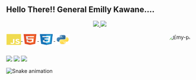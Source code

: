 ## Hello There!! General Emilly Kawane....
<div align="center">
  <a href="https://github.com/Emylamass">
  <img height="180em" src="https://github-readme-stats.vercel.app/api?username=Emylamass&show_icons=true&theme=dark&include_all_commits=true&count_private=true"/>
  <img height="140em" src="https://github-readme-stats.vercel.app/api/top-langs/?username=Emylamass&layout=compact&langs_count=7&theme=dark"/>
</div>
<div style="display: inline_block"><br>
  <img align="center" alt="Rafa-Js" height="30" width="40" src="https://raw.githubusercontent.com/devicons/devicon/master/icons/javascript/javascript-plain.svg">
  <img align="center" alt="Emy-HTML" height="30" width="40" src="https://raw.githubusercontent.com/devicons/devicon/master/icons/html5/html5-original.svg">
  <img align="center" alt="Emy-CSS" height="30" width="40" src="https://raw.githubusercontent.com/devicons/devicon/master/icons/css3/css3-original.svg">
  <img align="center" alt="Emy-Python" height="30" width="40" src="https://raw.githubusercontent.com/devicons/devicon/master/icons/python/python-original.svg">
  <img align="right" alt="Emy-pic" height="150" style="border-radius:50px;" src="https://cdn.discordapp.com/attachments/1029880426275283085/1037079501567426580/download20221102160156.png">
</div>
  
  ##
 
<div> 
  
  <a href="https://www.instagram.com/https_emylamas/" target="_blank"><img src="https://img.shields.io/badge/-Instagram-%23E4405F?style=for-the-badge&logo=instagram&logoColor=white" target="_blank"></a>
  <a href = "[mailto:emillylamas22@gmail.com](https://mail.google.com/mail/u/0/#inbox)"><img src="https://img.shields.io/badge/-Gmail-%23333?style=for-the-badge&logo=gmail&logoColor=white" target="_blank"></a>
  <a href="[https://www.linkedin.com/in/emilly-kawane-59639123a/](https://www.linkedin.com/in/emilly-kawane-almeida-lamas-59639123a/)" target="_blank"><img src="https://img.shields.io/badge/-LinkedIn-%230077B5?style=for-the-badge&logo=linkedin&logoColor=white" target="_blank"></a> 
  
  
  
 
  ![Snake animation](https://github.com/Emylamass/Emylamass/blob/output/github-contribution-grid-snake.svg)
 
</div>
